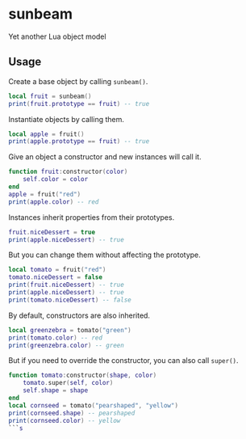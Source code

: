 # sunbeam
Yet another Lua object model


## Usage

Create a base object by calling `sunbeam()`.

```lua
local fruit = sunbeam()
print(fruit.prototype == fruit) -- true
```

Instantiate objects by calling them.

```lua
local apple = fruit()
print(apple.prototype == fruit) -- true
```

Give an object a constructor and new instances will call it.

```lua
function fruit:constructor(color)
	self.color = color
end
apple = fruit("red")
print(apple.color) -- red
```

Instances inherit properties from their prototypes.

```lua
fruit.niceDessert = true
print(apple.niceDessert) -- true
```

But you can change them without affecting the prototype.

```lua
local tomato = fruit("red")
tomato.niceDessert = false
print(fruit.niceDessert) -- true
print(apple.niceDessert) -- true
print(tomato.niceDessert) -- false
```

By default, constructors are also inherited.

```lua
local greenzebra = tomato("green")
print(tomato.color) -- red
print(greenzebra.color) -- green
```

But if you need to override the constructor, you can also call `super()`.

```lua
function tomato:constructor(shape, color)
	tomato.super(self, color)
	self.shape = shape
end
local cornseed = tomato("pearshaped", "yellow")
print(cornseed.shape) -- pearshaped
print(cornseed.color) -- yellow
```s
